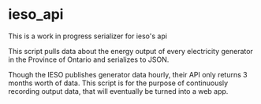 # ieso_api

This is a work in progress serializer for ieso's api

This script pulls data about the energy output of every electricity generator in the Province of Ontario and serializes to JSON. 

Though the IESO publishes generator data hourly, their API only returns 3 months worth of data. This script is for the purpose of continuously recording output data, that will eventually be turned into a web app. 

